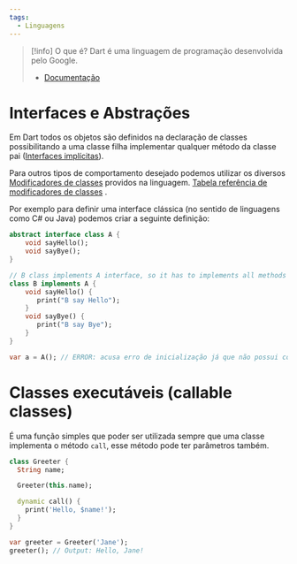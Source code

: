 ```yaml
---
tags:
  - Linguagens
---
```

>[!info] O que é?
>Dart é uma linguagem de programação desenvolvida pelo Google.
>
>- [Documentação](https://dart.dev/overview)

# Interfaces e Abstrações

Em Dart todos os objetos são definidos na declaração de classes possibilitando a uma classe filha implementar qualquer método da classe pai ([Interfaces implícitas](https://dart.dev/language/classes#implicit-interfaces)).

Para outros tipos de comportamento desejado podemos utilizar os diversos [Modificadores de classes](https://dart.dev/language/class-modifiers)  providos na linguagem. [Tabela referência de modificadores de classes](https://dart.dev/language/modifier-reference) .

Por exemplo para definir uma interface clássica (no sentido de linguagens como C# ou Java) podemos criar a seguinte definição:

```dart
abstract interface class A {
    void sayHello();
	void sayBye();
}

// B class implements A interface, so it has to implements all methods of A.
class B implements A {
    void sayHello() {
       print("B say Hello");
    }
    void sayBye() {
       print("B say Bye");
    }
}

var a = A(); // ERROR: acusa erro de inicialização já que não possui construtor
```

# Classes executáveis (callable classes)

É uma função simples que poder ser utilizada sempre que uma classe implementa o método `call`, esse método pode ter parâmetros também.

```dart
class Greeter {
  String name;

  Greeter(this.name);

  dynamic call() {
    print('Hello, $name!');
  }
}

var greeter = Greeter('Jane');
greeter(); // Output: Hello, Jane!
```

